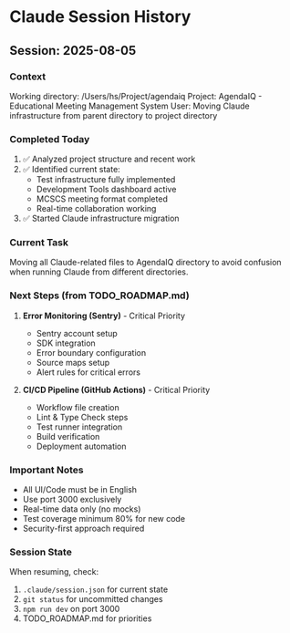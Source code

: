 # Claude Session History

## Session: 2025-08-05

### Context
Working directory: /Users/hs/Project/agendaiq
Project: AgendaIQ - Educational Meeting Management System
User: Moving Claude infrastructure from parent directory to project directory

### Completed Today
1. ✅ Analyzed project structure and recent work
2. ✅ Identified current state:
   - Test infrastructure fully implemented
   - Development Tools dashboard active
   - MCSCS meeting format completed
   - Real-time collaboration working
3. ✅ Started Claude infrastructure migration

### Current Task
Moving all Claude-related files to AgendaIQ directory to avoid confusion when running Claude from different directories.

### Next Steps (from TODO_ROADMAP.md)
1. **Error Monitoring (Sentry)** - Critical Priority
   - Sentry account setup
   - SDK integration
   - Error boundary configuration
   - Source maps setup
   - Alert rules for critical errors

2. **CI/CD Pipeline (GitHub Actions)** - Critical Priority
   - Workflow file creation
   - Lint & Type Check steps
   - Test runner integration
   - Build verification
   - Deployment automation

### Important Notes
- All UI/Code must be in English
- Use port 3000 exclusively
- Real-time data only (no mocks)
- Test coverage minimum 80% for new code
- Security-first approach required

### Session State
When resuming, check:
1. `.claude/session.json` for current state
2. `git status` for uncommitted changes
3. `npm run dev` on port 3000
4. TODO_ROADMAP.md for priorities